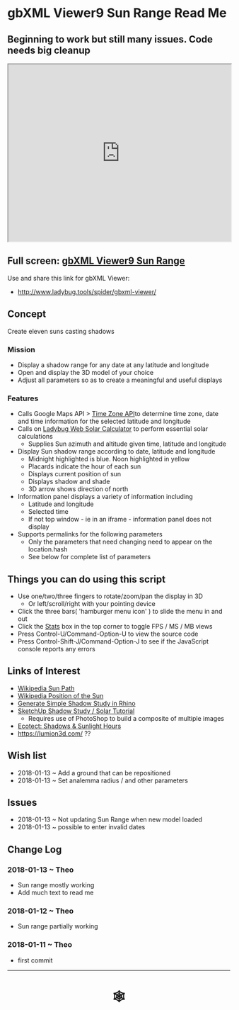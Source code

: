 <span style=display:none; >[You are now in a GitHub source code view - click this link to view Read Me file as a web page](http://www.ladybug.tools/spider/index.html#gbxml-viewer/r9/gbxml-viewer9-09-sun-range/README.md "View file as a web page." ) </span>

# gbXML Viewer9 Sun Range Read Me

## Beginning to work but still many issues. Code needs big cleanup

<iframe class=iframeReadMe src=http://www.ladybug.tools/spider/gbxml-viewer/r9/gbxml-viewer9-09-sun-range/test-gbxml-viewer9-sun-range.html width=100% height=400px >Iframes are not displayed on github.com</iframe>


## Full screen: [gbXML Viewer9 Sun Range]( http://www.ladybug.tools/spider/gbxml-viewer/r9/gbxml-viewer9-09-sun-range/test-gbxml-viewer9-sun-range.html )

Use and share this link for gbXML Viewer:

* <http://www.ladybug.tools/spider/gbxml-viewer/>

## Concept

Create eleven suns casting shadows

### Mission

* Display a shadow range for any date at any latitude and longitude
* Open and display the 3D model of your choice
* Adjust all parameters so as to create a meaningful and useful displays

### Features
* Calls Google Maps API > [Time Zone API]( https://developers.google.com/maps/documentation/timezone/start )to determine time zone, date and time information for the selected latitude and longitude
* Calls on [Ladybug Web Solar Calculator]( https://ladybug--tools.github.io/ladybug-web/solar-calculator-ladybug-web/#readme.md ) to perform essential solar calculations
	* Supplies Sun azimuth and altitude given time, latitude and longitude
* Display Sun shadow range according to date, latitude and longitude
	* Midnight highlighted is blue. Noon highlighted in yellow
	* Placards indicate the hour of each sun
	* Displays current position of sun
	* Displays shadow and shade
	* 3D arrow shows direction of north
* Information panel displays a variety of information including
	* Latitude and longitude
	* Selected time
	* If not top window - ie in an iframe - information panel does not display
* Supports permalinks for the following parameters
	* Only the parameters that need changing need to appear on the location.hash
	* See below for complete list of parameters



## Things you can do using this script

* Use one/two/three fingers to rotate/zoom/pan the display in 3D
	* Or left/scroll/right with your pointing device
* Click the three bars( 'hamburger menu icon' ) to slide the menu in and out
* Click the [Stats]( https://github.com/mrdoob/stats.js/ ) box in the top corner to toggle FPS / MS / MB views
* Press Control-U/Command-Option-U to view the source code
* Press Control-Shift-J/Command-Option-J to see if the JavaScript console reports any errors

## Links of Interest

* [Wikipedia Sun Path]( https://en.wikipedia.org/wiki/Sun_path )
* [Wikipedia Position of the Sun]( https://en.wikipedia.org/wiki/Position_of_the_Sun )
* [Generate Simple Shadow Study in Rhino]( http://performance-and-form.com/projects/generate-simple-shadow-study-in-rhino/ )
* [SketchUp Shadow Study / Solar  Tutorial]( http://kjzhang.freehostia.com/sketchup_shadow_study_tutorial.html )
	* Requires use of PhotoShop to build a composite of multiple images
* [Ecotect: Shadows & Sunlight Hours]( http://sustainabilityworkshop.autodesk.com/buildings/ecotect-shadows-sunlight-hours )
* https://lumion3d.com/ ??


## Wish list

* 2018-01-13 ~ Add a ground that can be repositioned
* 2018-01-13 ~ Set analemma radius / and other parameters

## Issues

* 2018-01-13 ~ Not updating Sun Range when new model loaded
* 2018-01-13 ~ possible to enter invalid dates


## Change Log


### 2018-01-13 ~ Theo

* Sun range mostly working
* Add much text to read me

### 2018-01-12 ~ Theo

* Sun range partially working

### 2018-01-11 ~ Theo

* first commit

***


# <center title="hello!" ><a href=javascript:window.scrollTo(0,0); style=text-decoration:none; > &#x1f578; </a></center>



